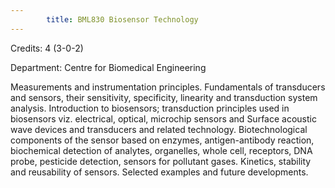 ```yaml
---
        title: BML830 Biosensor Technology
---
```

Credits: 4 (3-0-2)

Department: Centre for Biomedical Engineering

Measurements and instrumentation principles. Fundamentals of transducers and sensors, their sensitivity, specificity, linearity and transduction system analysis. Introduction to biosensors; transduction principles used in biosensors viz. electrical, optical, microchip sensors and Surface acoustic wave devices and transducers and related technology. Biotechnological components of the sensor based on enzymes, antigen-antibody reaction, biochemical detection of analytes, organelles, whole cell, receptors, DNA probe, pesticide detection, sensors for pollutant gases. Kinetics, stability and reusability of sensors. Selected examples and future developments.